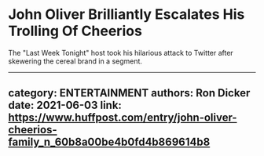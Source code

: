 # John Oliver Brilliantly Escalates His Trolling Of Cheerios

The "Last Week Tonight" host took his hilarious attack to Twitter after skewering the cereal brand in a segment.

---
category: ENTERTAINMENT
authors: Ron Dicker
date: 2021-06-03
link: https://www.huffpost.com/entry/john-oliver-cheerios-family_n_60b8a00be4b0fd4b869614b8
---
